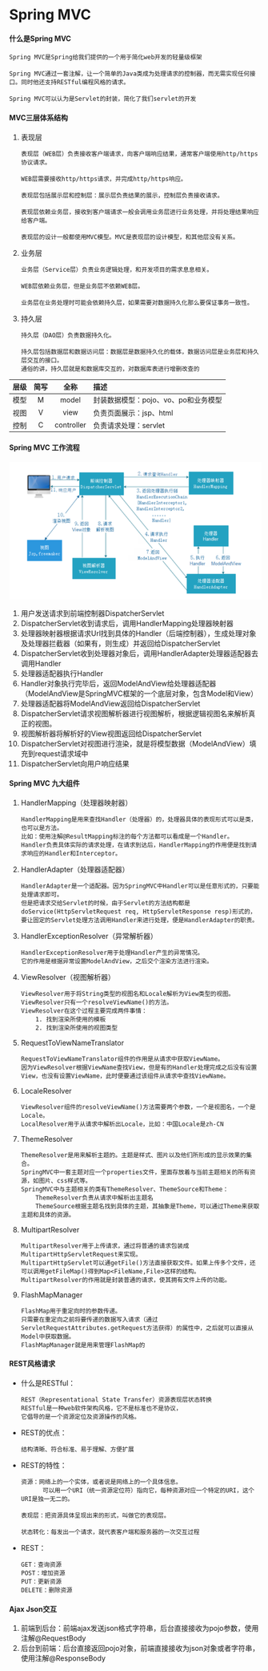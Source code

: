 # Spring MVC
#### 什么是Spring MVC
```
Spring MVC是Spring给我们提供的一个用于简化web开发的轻量级框架

Spring MVC通过一套注解，让一个简单的Java类成为处理请求的控制器，而无需实现任何接口。同时他还支持RESTful编程风格的请求。

Spring MVC可以认为是Servlet的封装，简化了我们servlet的开发
```

#### MVC三层体系结构
1. 表现层
    ```
    表现层（WEB层）负责接收客户端请求，向客户端响应结果，通常客户端使用http/https协议请求。
   
    WEB层需要接收http/https请求，并完成http/https响应。
   
    表现层包括展示层和控制层：展示层负责结果的展示，控制层负责接收请求。
   
    表现层依赖业务层，接收到客户端请求一般会调用业务层进行业务处理，并将处理结果响应给客户端。
   
    表现层的设计一般都使用MVC模型。MVC是表现层的设计模型，和其他层没有关系。
    ```
   
2. 业务层
    ```
    业务层（Service层）负责业务逻辑处理，和开发项目的需求息息相关。
   
    WEB层依赖业务层，但是业务层不依赖WEB层。
   
    业务层在业务处理时可能会依赖持久层，如果需要对数据持久化那么要保证事务一致性。
    ```
   
3. 持久层
    ```
    持久层（DAO层）负责数据持久化。
   
    持久层包括数据层和数据访问层：数据层是数据持久化的载体，数据访问层是业务层和持久层交互的接口。
    通俗的讲，持久层就是和数据库交互的，对数据库表进行增删改查的
    ```
   
|层级|简写|全称|描述|
|:---:|:---:|:---:|:---|
|模型|M|model|封装数据模型：pojo、vo、po和业务模型|
|视图|V|view|负责页面展示：jsp、html|
|控制|C|controller|负责请求处理：servlet|

#### Spring MVC 工作流程
![Spring MVC 流程图](./SpringMVC流程图.png)
1. 用户发送请求到前端控制器DispatcherServlet
2. DispatcherServlet收到请求后，调用HandlerMapping处理器映射器
3. 处理器映射器根据请求Url找到具体的Handler（后端控制器），生成处理对象及处理器拦截器（如果有，则生成）并返回给DispatcherServlet
4. DispatcherServlet收到处理器对象后，调用HandlerAdapter处理器适配器去调用Handler
5. 处理器适配器执行Handler
6. Handler对象执行完毕后，返回ModelAndView给处理器适配器（ModelAndView是SpringMVC框架的一个底层对象，包含Model和View）
7. 处理器适配器将ModelAndView返回给DispatcherServlet
8. DispatcherServlet请求视图解析器进行视图解析，根据逻辑视图名来解析真正的视图。
9. 视图解析器将解析好的View视图返回给DispatcherServlet
10. DispatcherServlet对视图进行渲染，就是将模型数据（ModelAndView）填充到request请求域中
11. DispatcherServlet向用户响应结果

#### Spring MVC 九大组件
1. HandlerMapping（处理器映射器）
   ```
   HandlerMapping是用来查找Handler（处理器）的，处理器具体的表现形式可以是类，也可以是方法。
   比如：使用注解@ResultMapping标注的每个方法都可以看成是一个Handler。
   Handler负责具体实际的请求处理，在请求到达后，HandlerMapping的作用便是找到请求响应的Handler和Interceptor。
   ```
2. HandlerAdapter（处理器适配器）
   ```
   HandlerAdapter是一个适配器。因为SpringMVC中Handler可以是任意形式的，只要能处理请求即可。
   但是把请求交给Servlet的时候，由于Servlet的方法结构都是doService(HttpServletRequest req, HttpServletResponse resp)形式的，
   要让固定的Servlet处理方法调用Handler来进行处理，便是HandlerAdapter的职责。
   ```
3. HandlerExceptionResolver（异常解析器）
   ```
   HandlerExceptionResolver用于处理Handler产生的异常情况。
   它的作用是根据异常设置ModelAndView，之后交个渲染方法进行渲染。
   ```
4. ViewResolver（视图解析器）
   ```
   ViewResolver用于将String类型的视图名和Locale解析为View类型的视图。
   ViewResolver只有一个resolveViewName()的方法。
   ViewResolver在这个过程主要完成两件事情：
       1. 找到渲染所使用的模板
       2. 找到渲染所使用的视图类型
   ```
5. RequestToViewNameTranslator
   ```
   RequestToViewNameTranslator组件的作用是从请求中获取ViewName。
   因为ViewResolver根据ViewName查找View，但是有的Handler处理完成之后没有设置View，也没有设置ViewName，此时便要通过该组件从请求中查找ViewName。
   ```
6. LocaleResolver
   ```
   ViewResolver组件的resolveViewName()方法需要两个参数，一个是视图名，一个是Locale。
   LocalResolver用于从请求中解析出Locale，比如：中国Locale是zh-CN
   ```
7. ThemeResolver
   ```
   ThemeResolver是用来解析主题的。主题是样式、图片以及他们所形成的显示效果的集合。
   SpringMVC中一套主题对应一个properties文件，里面存放着与当前主题相关的所有资源，如图片、css样式等。
   SpringMVC中与主题相关的类有ThemeResolver、ThemeSource和Theme：
       ThemeResolver负责从请求中解析出主题名
       ThemeSource根据主题名找到具体的主题，其抽象是Theme，可以通过Theme来获取主题和具体的资源。
   ```
8. MultipartResolver
   ```
   MultipartResolver用于上传请求，通过将普通的请求包装成MultipartHttpServletRequest来实现。
   MultipartHttpServlet可以通getFile()方法直接获取文件。如果上传多个文件，还可以调用getFileMap()得到Map<FileName,File>这样的结构。
   MultipartResolver的作用就是封装普通的请求，使其拥有文件上传的功能。
   ```
9. FlashMapManager
   ```
   FlashMap用于重定向时的参数传递。
   只需要在重定向之前将要传递的数据写入请求（通过ServletRequestAttributes.getRequest方法获得）的属性中，之后就可以直接从Model中获取数据。
   FlashMapManager就是用来管理FlashMap的
   ```
   
#### REST风格请求
+ 什么是RESTful：
  ```
  REST（Representational State Transfer）资源表现层状态转换
  RESTful是一种web软件架构风格，它不是标准也不是协议，
  它倡导的是一个资源定位及资源操作的风格。
  ```
+ REST的优点：
  ```
  结构清晰、符合标准、易于理解、方便扩展
  ```
+ REST的特性：
  ```
  资源：网络上的一个实体，或者说是网络上的一个具体信息。
        可以用一个URI（统一资源定位符）指向它，每种资源对应一个特定的URI，这个URI是独一无二的。
  
  表现层：把资源具体呈现出来的形式，叫做它的表现层。
  
  状态转化：每发出一个请求，就代表客户端和服务器的一次交互过程
  ```
+ REST：
  ```
  GET：查询资源
  POST：增加资源
  PUT：更新资源
  DELETE：删除资源
  ```
   
#### Ajax Json交互
1. 前端到后台：前端ajax发送json格式字符串，后台直接接收为pojo参数，使用注解@RequestBody
2. 后台到前端：后台直接返回pojo对象，前端直接接收为json对象或者字符串，使用注解@ResponseBody
   
   
   
   
   
   
   
   
   
   
   